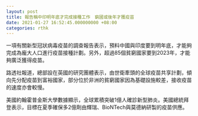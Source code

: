 ```yaml
---
layout: post
title: 報告稱中印明年底才完成接種工作　窮國或後年才獲疫苗
date: 2021-01-27 16:52:45.000000000 +08:00
categories: rthk
---
```


一項有關新型冠狀病毒疫苗的調查報告表示，預料中國與印度要到明年底，才能夠完成為龐大人口進行疫苗接種計劃。另外，超過85個貧窮國家要到2023年，才能夠廣泛獲得疫苗。

路透社報道，總部設在英國的研究團體表示，由世衛牽頭的全球疫苗共享計劃，傾向先分配疫苗到富裕國家，部分位於非洲的貧窮國家因為基礎設施較差，接收疫苗的速度亦會較慢。

美國約翰霍普金斯大學數據顯示，全球累積突破1億人確診新型肺炎。美國總統拜登表示，目標在夏季確保多2億劑由輝瑞、BioNTech與莫德納研製的疫苗供應。
